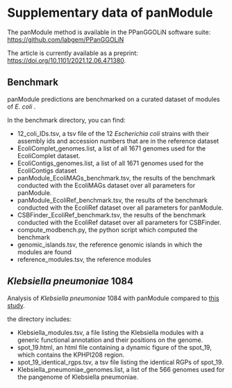 # Supplementary data of panModule

The panModule method is available in the PPanGGOLiN software suite: https://github.com/labgem/PPanGGOLiN

The article is currently available as a preprint:  https://doi.org/10.1101/2021.12.06.471380.

## Benchmark

panModule predictions are benchmarked on a curated dataset of modules of _E. coli_ .

In the benchmark directory, you can find:
- 12_coli_IDs.tsv, a tsv file of the 12 _Escherichia coli_ strains with their assembly ids and accession numbers that are in the reference dataset
- EcoliComplet_genomes.list, a list of all 1671 genomes used for the EcoliComplet dataset.
- EcoliContigs_genomes.list, a list of all 1671 genomes used for the EcoliContigs dataset
- panModule_EcoliMAGs_benchmark.tsv, the results of the benchmark conducted with the EcoliMAGs dataset over all parameters for panModule.
- panModule_EcoliRef_benchmark.tsv,  the results of the benchmark conducted with the EcoliRef dataset over all parameters for panModule.
- CSBFinder_EcoliRef_benchmark.tsv, the results of the benchmark conducted with the EcoliRef dataset over all parameters for CSBFinder.
- compute_modbench.py, the python script which computed the benchmark
- genomic_islands.tsv, the reference genomic islands in which the modules are found
- reference_modules.tsv, the reference modules


## _Klebsiella pneumoniae_ 1084

Analysis of _Klebsiella pneumoniae_ 1084 with panModule compared to [this study](
https://doi.org/10.1371/journal.pone.0096292).

the directory includes:
- Klebsiella_modules.tsv, a file listing the Klebsiella modules with a generic functional annotation and their positions on the genome.
- spot_19.html, an html file containing a dynamic figure of the spot_19, which contains the KPHPI208 region.
- spot_19_identical_rgps.tsv, a tsv file listing the identical RGPs of spot_19.
- Klebsiella_pneumoniae_genomes.list, a list of the 566 genomes used for the pangenome of Klebsiella pneumoniae.
